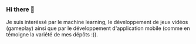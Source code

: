 ### Hi there 👋

<!--
**Arkhean/Arkhean** is a ✨ _special_ ✨ repository because its `README.md` (this file) appears on your GitHub profile. -->

Je suis interéssé par le machine learning, le développement de jeux vidéos (gameplay) ainsi que par le développement d'application mobile (comme en témoigne la variété de mes dépôts :)).
